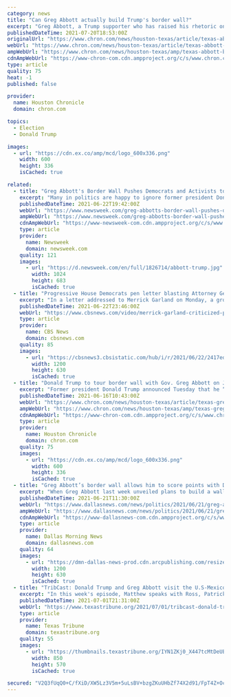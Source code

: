 ```yaml
---
category: news
title: "Can Greg Abbott actually build Trump's border wall?"
excerpt: "Greg Abbott, a Trump supporter who has raised his rhetoric on immigration in recent years, has taken on the tall order of building a wall along the 1,200-mile Texas-Mexico border. RELATED: Abbott wants to build a border wall."
publishedDateTime: 2021-07-20T18:53:00Z
originalUrl: "https://www.chron.com/news/houston-texas/article/texas-abbott-border-wall-trump-16327143.php"
webUrl: "https://www.chron.com/news/houston-texas/article/texas-abbott-border-wall-trump-16327143.php"
ampWebUrl: "https://www.chron.com/news/houston-texas/amp/texas-abbott-border-wall-trump-16327143.php"
cdnAmpWebUrl: "https://www-chron-com.cdn.ampproject.org/c/s/www.chron.com/news/houston-texas/amp/texas-abbott-border-wall-trump-16327143.php"
type: article
quality: 75
heat: -1
published: false

provider:
  name: Houston Chronicle
  domain: chron.com

topics:
  - Election
  - Donald Trump

images:
  - url: "https://cdn.ex.co/amp/mcd/logo_600x336.png"
    width: 600
    height: 336
    isCached: true

related:
  - title: "Greg Abbott's Border Wall Pushes Democrats and Activists to Stop Ignoring Trump"
    excerpt: "Many in politics are happy to ignore former president Donald Trump now that he has been banished from most social media networks, but his return to the Texas border June 30 has led Latino groups and activists to mobilize against him once again."
    publishedDateTime: 2021-06-22T19:42:00Z
    webUrl: "https://www.newsweek.com/greg-abbotts-border-wall-pushes-democrats-activists-stop-ignoring-trump-1602668"
    ampWebUrl: "https://www.newsweek.com/greg-abbotts-border-wall-pushes-democrats-activists-stop-ignoring-trump-1602668?amp=1"
    cdnAmpWebUrl: "https://www-newsweek-com.cdn.ampproject.org/c/s/www.newsweek.com/greg-abbotts-border-wall-pushes-democrats-activists-stop-ignoring-trump-1602668?amp=1"
    type: article
    provider:
      name: Newsweek
      domain: newsweek.com
    quality: 121
    images:
      - url: "https://d.newsweek.com/en/full/1826714/abbott-trump.jpg"
        width: 1024
        height: 683
        isCached: true
  - title: "Progressive House Democrats pen letter blasting Attorney General Merrick Garland's handling of Trump-era cases"
    excerpt: "In a letter addressed to Merrick Garland on Monday, a group of progressive House Democrats criticized the U.S. attorney general for failing to reverse the \"weaponization and politicization\" of the Justice Department under the Trump administration."
    publishedDateTime: 2021-06-22T23:46:00Z
    webUrl: "https://www.cbsnews.com/video/merrick-garland-criticized-progressive-house-democrats-analysis-devlin-barrett/"
    type: article
    provider:
      name: CBS News
      domain: cbsnews.com
    quality: 85
    images:
      - url: "https://cbsnews3.cbsistatic.com/hub/i/r/2021/06/22/2417eded-e2cb-4b03-9aa7-0132c8256030/thumbnail/1200x630/ca78892bb8ae46ce825e766822da59c4/cbsn-fusion-progressive-house-democrats-pen-letter-blasting-attorney-general-merrick-garlands-handling-of-trump-era-cases-thumbnail-739492-640x360.jpg"
        width: 1200
        height: 630
        isCached: true
  - title: "Donald Trump to tour border wall with Gov. Greg Abbott on June 30"
    excerpt: "Former president Donald Trump announced Tuesday that he “accepted the invitation” to tour Texas’ southern border with Gov. Greg Abbott on June 30. “The Biden Administration inherited from me the strongest,"
    publishedDateTime: 2021-06-16T10:43:00Z
    webUrl: "https://www.chron.com/news/houston-texas/article/texas-greg-abbott-trump-border-wall-16251476.php"
    ampWebUrl: "https://www.chron.com/news/houston-texas/amp/texas-greg-abbott-trump-border-wall-16251476.php"
    cdnAmpWebUrl: "https://www-chron-com.cdn.ampproject.org/c/s/www.chron.com/news/houston-texas/amp/texas-greg-abbott-trump-border-wall-16251476.php"
    type: article
    provider:
      name: Houston Chronicle
      domain: chron.com
    quality: 75
    images:
      - url: "https://cdn.ex.co/amp/mcd/logo_600x336.png"
        width: 600
        height: 336
        isCached: true
  - title: "Greg Abbott’s border wall allows him to score points with Donald Trump’s base, be in 2024 mix"
    excerpt: "When Greg Abbott last week unveiled plans to build a wall along the nation’s southern border with Mexico, he showed that his aspirations are much"
    publishedDateTime: 2021-06-21T11:30:00Z
    webUrl: "https://www.dallasnews.com/news/politics/2021/06/21/greg-abbotts-border-wall-allows-him-to-score-points-with-donald-trumps-base-be-in-2024-mix/"
    ampWebUrl: "https://www.dallasnews.com/news/politics/2021/06/21/greg-abbotts-border-wall-allows-him-to-score-points-with-donald-trumps-base-be-in-2024-mix/?outputType=amp"
    cdnAmpWebUrl: "https://www-dallasnews-com.cdn.ampproject.org/c/s/www.dallasnews.com/news/politics/2021/06/21/greg-abbotts-border-wall-allows-him-to-score-points-with-donald-trumps-base-be-in-2024-mix/?outputType=amp"
    type: article
    provider:
      name: Dallas Morning News
      domain: dallasnews.com
    quality: 64
    images:
      - url: "https://dmn-dallas-news-prod.cdn.arcpublishing.com/resizer/7kznKkLNXvz47LTWriAGW3DXs-g=/1200x630/smart/filters:no_upscale()/cloudfront-us-east-1.images.arcpublishing.com/dmn/EZM3SXI2NZ5WR6ZAJNYPCGQ324.jpg"
        width: 1200
        height: 630
        isCached: true
  - title: "TribCast: Donald Trump and Greg Abbott visit the U.S-Mexico border"
    excerpt: "In this week's episode, Matthew speaks with Ross, Patrick and Reese about the politics surrounding Donald Trump's trip to Texas and the impact of the coronavirus pandemic on student learning."
    publishedDateTime: 2021-07-01T21:31:00Z
    webUrl: "https://www.texastribune.org/2021/07/01/tribcast-donald-trump-texas-border/"
    type: article
    provider:
      name: Texas Tribune
      domain: texastribune.org
    quality: 55
    images:
      - url: "https://thumbnails.texastribune.org/IYN1ZKj0_X447tcMtDeUEqAKK3o=/850x570/smart/filters:quality(75)/https://static.texastribune.org/media/files/18a2408b0aa404f0c41b5e3fb69ea18a/TribCast%20Abbott%20Trump.jpg"
        width: 850
        height: 570
        isCached: true

secured: "V2Q3fUqQ0+C/fXiD/XW5Lz3V5m+5uLsBV+bzgZKuUHbZf74X2d91/FpT4Z+OczU5ByPaRoICk51WYDl6HlK+nFRCR5EfqBWq3HlkZkOswCR3g4c30HNi7BHGLgXexG63IsV+awYZ2E+wxziSW/tz291RkefpRZIxAieTk29pfQS3CnrrU/bWEgCp+Nb0ymRskgNrFaHwAPovupHv3XT1+X3MyemTyNsziXWInWdDeLTE0/DOWZDO2IH7jTlrBiCZwTBbfG0DNIIY8P14DVkBEJZr2sjlppv60uPNXVhU7kvvAspPTff5+IpKXJ7gmWtkW9vXYRacvX4+MpzTDmNXL3WR+sJzO9enpaAt/LcKX90=;fHF5XgTKpG1sTxxEVzXaDQ=="
---
```


